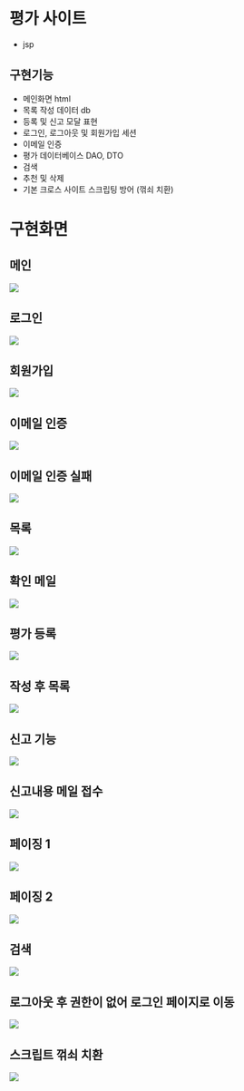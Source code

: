 # 평가 사이트
- jsp

## 구현기능

- 메인화면 html
- 목록 작성 데이터 db
- 등록 및 신고 모달 표현
- 로그인, 로그아웃 및 회원가입 세션
- 이메일 인증
- 평가 데이터베이스 DAO, DTO
- 검색
- 추천 및 삭제
- 기본 크로스 사이트 스크립팅 방어 (꺾쇠 치환)

# 구현화면

## 메인
<img src="https://user-images.githubusercontent.com/59479116/101315875-c66db980-389e-11eb-9b69-4215537a9f49.PNG">

## 로그인
<img src="https://user-images.githubusercontent.com/59479116/101315906-d2597b80-389e-11eb-8b58-1e738a7e7a3b.PNG">

## 회원가입
<img src="https://user-images.githubusercontent.com/59479116/101315911-d4bbd580-389e-11eb-9d48-7208699b87e1.PNG">

## 이메일 인증
<img src="https://user-images.githubusercontent.com/59479116/101315945-ea30ff80-389e-11eb-961f-6059c1051687.PNG">

## 이메일 인증 실패
<img src="https://user-images.githubusercontent.com/59479116/101315949-ebfac300-389e-11eb-867f-bff449caf702.PNG">

## 목록
<img src="https://user-images.githubusercontent.com/59479116/101315970-f452fe00-389e-11eb-8932-b2ac05d41018.PNG">

## 확인 메일
<img src="https://user-images.githubusercontent.com/59479116/101315994-fcab3900-389e-11eb-945e-cacf4a5d0926.PNG">

## 평가 등록
<img src="https://user-images.githubusercontent.com/59479116/101316010-046add80-389f-11eb-890d-0f3f0fa45f1d.PNG">

## 작성 후 목록
<img src="https://user-images.githubusercontent.com/59479116/101316014-0765ce00-389f-11eb-949a-fc32b11b06f5.PNG">

## 신고 기능
<img src="https://user-images.githubusercontent.com/59479116/101316021-09c82800-389f-11eb-906e-cf10048655d9.PNG">

## 신고내용 메일 접수
<img src="https://user-images.githubusercontent.com/59479116/101316028-0b91eb80-389f-11eb-9377-32fe6676ac72.PNG">

## 페이징 1
<img src="https://user-images.githubusercontent.com/59479116/101316038-12b8f980-389f-11eb-8b7b-e3a07673ae82.PNG">

## 페이징 2
<img src="https://user-images.githubusercontent.com/59479116/101316041-1482bd00-389f-11eb-83b8-a11ffd0af575.PNG">

## 검색
<img src="https://user-images.githubusercontent.com/59479116/101316051-1a789e00-389f-11eb-9c3e-78811c2a502e.PNG">

## 로그아웃 후 권한이 없어 로그인 페이지로 이동
<img src="https://user-images.githubusercontent.com/59479116/101316055-1cdaf800-389f-11eb-86ef-a6b62cb2131c.PNG">

## 스크립트 꺾쇠 치환
<img src="https://user-images.githubusercontent.com/59479116/101316073-249a9c80-389f-11eb-8691-39b139b08c01.PNG">


